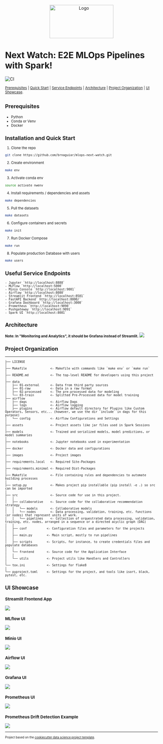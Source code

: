 <!-- Next Watch
==============================

MLOps  MLOps project for movie recommendations. -->

<p align="center">
<img src="images/nextwatch.png" alt="Logo" width="210" height="110"/>
</p>

# Next Watch: E2E MLOps Pipelines with Spark!
![CI](https://github.com/brnaguiar/mlops-next-watch/actions/workflows/behavioral_tests.yml/badge.svg?event=push)

<p><small><a href="#prereq">Prerequisites</a> | <a href="#inst">Quick Start</a> | <a href="#endpoints">Service Endpoints</a> | <a href="#architecture">Architecture</a> | <a href="#organization">Project Organization</a> | <a href="#showcase">UI Showcase</a>. 

<h2 id="prereq"> Prerequisites </h2>

- Python
- Conda or Venv
- Docker

<h2 id="inst"> Installation and Quick Start </h2>

1. Clone the repo
```sh
git clone https://github.com/brnaguiar/mlops-next-watch.git
```

2. Create environment
```sh
make env
```

3. Activate conda env
```sh
source activate nwenv
```

4. Install requirements / dependencies and assets
```sh
make dependencies
```

5. Pull the datasets
```sh
make datasets
```

6. Configure containers and secrets
```sh
make init
```

7. Run Docker Compose
```sh
make run
```

8. Populate production Database with users
```sh
make users
```

<h2 id="endpoints"> Useful Service Endpoints </h2>


```
- Jupyter `http://localhost:8888`
- MLFlow `http://localhost:5000`
- Minio Console `http://localhost:9001`
- Airflow `http://localhost:8080`
- Streamlit Frontend `http://localhost:8501`
- FastAPI Backend` http://localhost:8000/`
- Grafana Dashboard `http://localhost:3000`
- Prometheus `http://localhost:9090`
- Pushgateway `http://localhost:9091`
- Spark UI `http://localhost:8081`
```

<h2 id="architecture"> Architecture </h2>
<b>Note: In "Monitoring and Analytics", it should be Grafana instead of Streamlit.</b>
<img src="./images/project_diagram.jpg"/>


<!-- PROJECT LOGO -->
<h2 id="organization"> Project Organization </h2>

------------

    ├── LICENSE
    │
    ├── Makefile             <- Makefile with commands like `make env` or `make run`
    │
    ├── README.md            <- The top-level README for developers using this project
    │
    ├── data
    │   ├── 01-external      <- Data from third party sources
    │   ├── 01-raw           <- Data in a raw format
    │   ├── 02-processed     <- The pre-processed data for modeling
    │   └── 03-train         <- Splitted Pre-Processed data for model training
    ├── airflow
    │   ├── dags             <- Airflow Dags
    │   ├── logs             <- Airflow logging
    │   ├── plugins          <- Airflow default directory for Plugins like Custom Operators, Sensors, etc... (however, we use the dir `include` in dags for this purpose)
    │   └── config           <- Airflow Configurations and Settings
    │
    ├── assets               <- Project assets like jar files used in Spark Sessions
    │
    ├── models               <- Trained and serialized models, model predictions, or model summaries
    │
    ├── notebooks            <- Jupyter notebooks used in experimentation 
    │
    ├── docker               <- Docker data and configurations
    │
    ├── images               <- Project images
    │
    ├── requirements.local   <- Required Site-Packages 
    │                         
    ├── requirements.minimal <- Required Dist-Packages 
    │                         
    ├── Makefile             <- File containing rules and dependencies to automate building processes
    │
    ├── setup.py             <- Makes project pip installable (pip install -e .) so src can be imported 
    │
    ├── src                  <- Source code for use in this project.
    │   │
    │   ├── collaborative    <- Source code for the collaborative recommendation strategy
    │   │   └── models       <- Collaborative models
    │   │   └── nodes        <- Data processing, validation, training, etc. functions (or nodes) that represent units of work.
    │   │   └── pipelines    <- Collection of orquestrated data processing, validation, training, etc. nodes, arranged in a sequence or a directed acyclic graph (DAG)
    │   │
    │   ├── conf           <- Configuration files and parameters for the projects
    │   │
    │   ├── main.py        <- Main script, mostly to run pipelines
    │   │
    │   ├── scripts        <- Scripts, for instance, to create credentials files and populate databases
    │   │
    │   └── frontend       <- Source code for the Application Interface
    │   │
    │   └── utils          <- Project utils like Handlers and Controllers
    │
    └── tox.ini            <- Settings for flake8
    │
    └── pyproject.toml     <- Settings for the project, and tools like isort, black, pytest, etc.



<h2 id="showcase"> UI Showcase </h2>

### Streamlit Frontend App
<img src="./images/streamlit_ui.png"/>

### MLflow UI
<img src="./images/mlflow_ui.png"/>

### Minio UI
<img src="./images/minio_ui.png"/>

### Airflow UI
<img src="./images/airflow_ui.png"/>

### Grafana UI
<img src="./images/grafana_ui.png"/>

### Prometheus UI
<img src="./images/prometheus_ui.png"/>

### Prometheus Drift Detection Example
<img src="./images/prometheus_ui_drift_warning.png"/>

<!-- #4. Create a `.env` file (`.env` sample below)#
5. Run the the project!
```sh
make run
```
-->

--------


<p><small>Project based on the <a target="_blank" href="https://drivendata.github.io/cookiecutter-data-science/">cookiecutter data science project template</a>. 

<!-- #cookiecutterdatascience</small></p> -->
